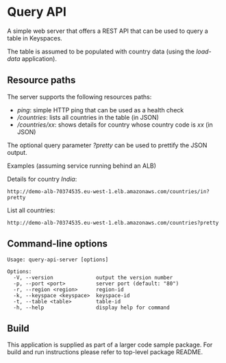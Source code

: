# Query API

A simple web server that offers a REST API that can be used to query a table
in Keyspaces.

The table is assumed to be populated with country data (using the *load-data* application).

## Resource paths

The server supports the following resources paths:
- *ping*: simple HTTP ping that can be used as a health check
- */countries*: lists all countries in the table (in JSON)
- */countries/xx*: shows details for country whose country code is *xx* (in JSON)

The optional query parameter *?pretty* can be used to prettify the JSON output.

Examples (assuming service running behind an ALB)

Details for country *India*:
```
http://demo-alb-70374535.eu-west-1.elb.amazonaws.com/countries/in?pretty
```

List all countries:
```
http://demo-alb-70374535.eu-west-1.elb.amazonaws.com/countries?pretty
```

## Command-line options

```
Usage: query-api-server [options]

Options:
  -V, --version              output the version number
  -p, --port <port>          server port (default: "80")
  -r, --region <region>      region-id
  -k, --keyspace <keyspace>  keyspace-id
  -t, --table <table>        table-id
  -h, --help                 display help for command
```


## Build

This application is supplied as part of a larger code sample package. For build and run instructions please refer to top-level package README.